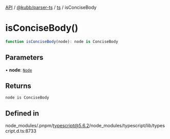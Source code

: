 [API](../../../../../packages.md) / [@kubb/parser-ts](../../../index.md) / [ts](../index.md) / isConciseBody

# isConciseBody()

```ts
function isConciseBody(node): node is ConciseBody
```

## Parameters

• **node**: [`Node`](../interfaces/Node.md)

## Returns

`node is ConciseBody`

## Defined in

node\_modules/.pnpm/typescript@5.6.2/node\_modules/typescript/lib/typescript.d.ts:8733
